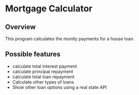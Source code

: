 # Mortgage Calculator
## Overview
This program calculates the montly payments for a house loan. 
## Possible features 
* calculate total interest payment 
* calculate principal repayment
* calculate total loan repayment 
* Calculate other types of loans
* Show other loan options using a real state API 
